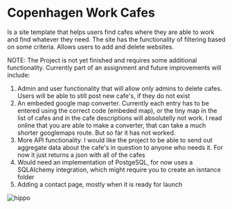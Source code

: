 # Copenhagen Work Cafes

Is a site template that helps users find cafes where they are able to work and find whatever they need. 
The site has the functionality of filtering based on some criteria.
Allows users to add and delete websites.

NOTE: The Project is not yet finished and requires some additional functionality. Currently part of an assignment and future improvements will include:

1. Admin and user functionality that will allow only admins to delete cafes. Users will be able to still post new cafe's, if they do not exist
2. An embeded google map converter. Currently each entry has to be entered using the correct code (embeded map), or the tiny map in the list of cafes and in the cafe descriptions will absolutelly not work. I read online that you are able to make a converter, that can take a much shorter googlemaps route. But so far it has not worked.
3. More API functionality. I would like the project to be able to send out aggregate data about the cafe's in question to anyone who needs it. For now it just returns a json with all of the cafes
4. Would need an implementation of PostgeSQL, for now uses a SQLAlchemy integration, which might require you to create an isntance folder
5. Adding a contact page, mostly when it is ready for launch

![hippo](https://media4.giphy.com/media/v1.Y2lkPTc5MGI3NjExNHluZzkyOXIyZ2k1ZzAwYzg5MmtpampldHBnOGF5eTE3N2lyNWxsdiZlcD12MV9pbnRlcm5hbF9naWZfYnlfaWQmY3Q9Zw/pgycKejyELlyjIG6rr/giphy.gif)
